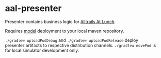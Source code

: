 # aal-presenter

Presenter contains business logic for [Alltrails At Lunch](https://github.com/mitchelldrew/aal-app-ios).

Requires [model](https://github.com/mitchelldrew/aal-model) deployment to your local maven repository.

`./gradlew uploadPodDebug` and `./gradlew uploadPodRelease` deploy presenter artifacts to respective distribution channels. `./gradlew movePod` is for local simulator development only.
